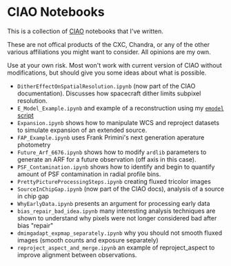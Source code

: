 # CIAO Notebooks

This is a collection of [CIAO](http://cxc.cfa.harvard.edu/ciao) notebooks
that I've written.

These are not offical products of the CXC, Chandra, or any of the other
various affiliations you might want to consider.  All opinions are my own.

Use at your own risk.  Most won't work with current version of CIAO without
modifications, but should give you some ideas about what is possible.

- `DitherEffectOnSpatialResolution.ipynb` (now part of the CIAO documentation).  Discusses how spacecraft dither limits subpixel resolution.
- `E_Model_Example.ipynb` and example of a reconstruction using my [`emodel` script](https://github.com/kglotfelty/ellipse_model)
- `Expansion.ipynb` shows how to manipulate WCS and reproject datasets to simulate expansion of an extended source.
- `FAP_Example.ipynb` uses Frank Primini's next generation aperature photometry
- `Future_Arf_6676.ipynb` shows how to modify `ardlib` parameters to generate an ARF for a future observation (off axis in this case).
- `PSF_Contamination.ipynb` shows how to identify and begin to quantify amount of PSF contamination in radial profile bins.
- `PrettyPictureProcessingSteps.ipynb` creating fluxed tricolor images
- `SourceInChipGap.ipynb` (now part of the CIAO docs), analysis of a source in chip gap
- `WhyEarlyData.ipynb` presents an argument for processing early data
- `bias_repair_bad_idea.ipynb` many interesting analysis techniques are shown to understand why pixels were not longer considered bad after bias "repair"
- `dmimgadapt_expmap_separately.ipynb` why  you should not smooth fluxed images (smooth counts and exposure separately)
- `reproject_aspect_and_merge.ipynb` an example of reproject_aspect to improve alignment between observations.


